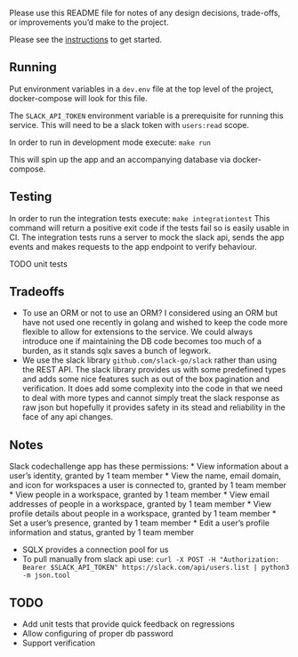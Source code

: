 Please use this README file for notes of any design decisions, trade-offs, or improvements you’d make to the project.

Please see the [instructions](INSTRUCTIONS.md) to get started.

## Running
Put environment variables in a `dev.env` file at the top level of the project,
docker-compose will look for this file.

The `SLACK_API_TOKEN` environment variable is a prerequisite for running
this service. This will need to be a slack token with `users:read` scope.

In order to run in development mode execute:
`make run`

This will spin up the app and an accompanying database via docker-compose.

## Testing
In order to run the integration tests execute:
`make integrationtest`
This command will return a positive exit code if the tests fail so is easily
usable in CI. The integration tests runs a server to mock the slack api, sends
the app events and makes requests to the app endpoint to verify behaviour.

TODO unit tests

## Tradeoffs
* To use an ORM or not to use an ORM? I considered using an ORM but have not
used one recently in golang and wished to keep the code more flexible to allow
for extensions to the service. We could always introduce one if maintaining the
DB code becomes too much of a burden, as it stands sqlx saves a bunch of legwork.
* We use the slack library `github.com/slack-go/slack` rather than using the REST
API. The slack library provides us with some predefined types and adds some nice
features such as out of the box pagination and verification. It does add some
complexity into the code in that we need to deal with more types and cannot simply
treat the slack response as raw json but hopefully it provides safety in its stead
and reliability in the face of any api changes.

## Notes
Slack codechallenge app has these permissions:
    * View information about a user’s identity, granted by 1 team member
    * View the name, email domain, and icon for workspaces a user is connected to, granted by 1 team member
    * View people in a workspace, granted by 1 team member
    * View email addresses of people in a workspace, granted by 1 team member
    * View profile details about people in a workspace, granted by 1 team member
    * Set a user’s presence, granted by 1 team member
    * Edit a user’s profile information and status, granted by 1 team member

* SQLX provides a connection pool for us
* To pull manually from slack api use: `curl -X POST -H "Authorization: Bearer $SLACK_API_TOKEN" https://slack.com/api/users.list | python3 -m json.tool`
## TODO
* Add unit tests that provide quick feedback on regressions
* Allow configuring of proper db password
* Support verification
